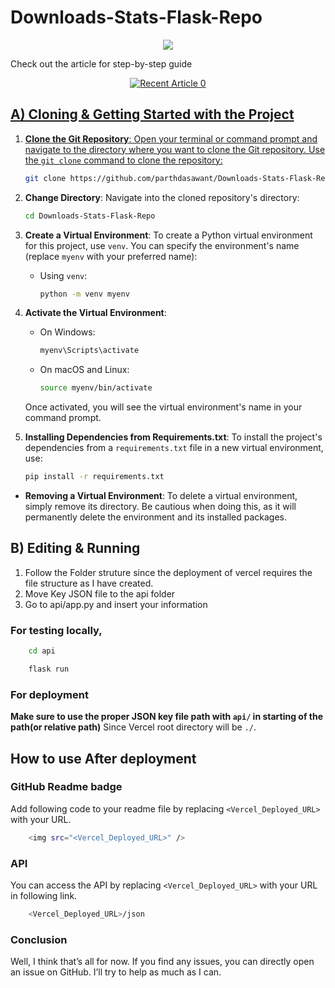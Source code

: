 # Downloads-Stats-Flask-Repo
<div align="center" >
<img src="https://downloads-report-flask-parthdasawant.vercel.app/" />
</div>

Check out the article for step-by-step guide
<div align="center" >
<a target="_blank" href="https://github-readme-medium-recent-article.vercel.app/medium/@parthdasawant/0"><img src="https://github-readme-medium-recent-article.vercel.app/medium/@parthdasawant/0" alt="Recent Article 0"> 
</div>

## A) Cloning & Getting Started with the Project

1. **Clone the Git Repository**: Open your terminal or command prompt and navigate to the directory where you want to clone the Git repository. Use the `git clone` command to clone the repository:

    ```bash
    git clone https://github.com/parthdasawant/Downloads-Stats-Flask-Repo.git
    ```

2. **Change Directory**: Navigate into the cloned repository's directory:

    ```bash
    cd Downloads-Stats-Flask-Repo
    ```

3. **Create a Virtual Environment**: To create a Python virtual environment for this project, use `venv`. You can specify the environment's name (replace `myenv` with your preferred name):

   - Using `venv`:
     ```bash
     python -m venv myenv
     ```

4. **Activate the Virtual Environment**:

   - On Windows:
     ```bash
     myenv\Scripts\activate
     ```

   - On macOS and Linux:
     ```bash
     source myenv/bin/activate
     ```
     
   Once activated, you will see the virtual environment's name in your command prompt.


5. **Installing Dependencies from Requirements.txt**: To install the project's dependencies from a `requirements.txt` file in a new virtual environment, use:

    ```bash
    pip install -r requirements.txt
    ```

- **Removing a Virtual Environment**: To delete a virtual environment, simply remove its directory. Be cautious when doing this, as it will permanently delete the environment and its installed packages.


## B) Editing & Running 
1. Follow the Folder struture since the deployment of vercel requires the file structure as I have created.
2. Move Key JSON file to the api folder
3. Go to api/app.py and insert your information

### For testing locally,
```bash
    cd api
```
```bash
    flask run
```
### For deployment
**Make sure to use the proper JSON key file path with `api/` in starting of the path(or relative path)** 
Since Vercel root directory will be ```./```.

## How to use After deployment
### GitHub Readme badge
Add following code to your readme file by replacing `<Vercel_Deployed_URL>` with your URL.
```bash
    <img src="<Vercel_Deployed_URL>" />
```
### API
You can access the API by replacing `<Vercel_Deployed_URL>` with your URL in following link. 
```bash
    <Vercel_Deployed_URL>/json
```
### Conclusion
Well, I think that’s all for now. If you find any issues, you can directly open an issue on GitHub. I’ll try to help as much as I can.
